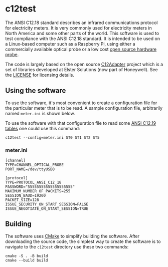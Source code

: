 # c12test

The ANSI C12.18 standard describes an infrared communications protocol for electricity meters.  It is very commonly used for electricity meters in North America and some other parts of the world.  This software is used to test compliance with the ANSI C12.18 standard.  It is intended to be used on a Linux-based computer such as a Raspberry Pi, using either a commercially available optical probe or a low cost [open source hardware probe](https://github.com/beroset/Optopod).  

The code is largely based on the open source [C12Adapter](https://github.com/ElsterSolutionsOpensource/C12Adapter) project which is a set of libraries developed at Elster Solutions (now part of Honeywell).  See the [LICENSE](LICENSE) for licensing details.

## Using the software
To use the software, it's most convenient to create a configuration file for the particular meter that is to be read.  A sample configuration file, arbitrarily named `meter.ini` is shown below.

To use the software with that configuration file to read some [ANSI C12.19 tables](https://webstore.ansi.org/preview-pages/NEMA/preview_ANSI+C12.19-2012.pdf) one could use this command:

    c12test --config=meter.ini ST0 ST1 ST2 ST5

### meter.ini

```
[channel]
TYPE=CHANNEL_OPTICAL_PROBE
PORT_NAME=/dev/ttyUSB0

[protocol]
TYPE=PROTOCOL_ANSI_C12_18
PASSWORD="55555555555555555555"
MAXIMUM_NUMBER_OF_PACKETS=255
SESSION_BAUD=19200
PACKET_SIZE=128
ISSUE_SECURITY_ON_START_SESSION=FALSE
ISSUE_NEGOTIATE_ON_START_SESSION=TRUE
```

## Building

The software uses [CMake](https://cmake.org/) to simplify building the software.  After downloading the source code, the simplest way to create the software is to navigate to the `c12test` directory use these two commands:

    cmake -S . -B build
    cmake --build build

